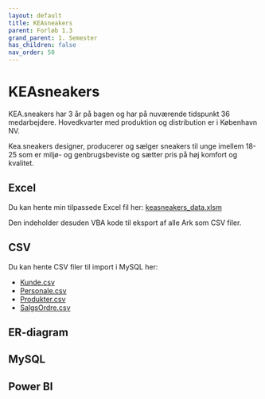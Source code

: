 ```yaml
---
layout: default
title: KEAsneakers
parent: Forløb 1.3
grand_parent: 1. Semester
has_children: false
nav_order: 50
---
```


# KEAsneakers
KEA.sneakers har 3 år på bagen og har på nuværende tidspunkt 36 medarbejdere. Hovedkvarter med produktion og distribution er i København NV. ​

Kea.sneakers designer, producerer og sælger sneakers til unge imellem 18-25 som er miljø- og genbrugsbeviste og sætter pris på høj komfort og kvalitet.   ​

## Excel
Du kan hente min tilpassede Excel fil her: [keasneakers_data.xlsm](./sql/keasneakers_data.xlsm)

Den indeholder desuden VBA kode til eksport af alle Ark som CSV filer.

## CSV
Du kan hente CSV filer til import i MySQL her:

- [Kunde.csv](./sql/Kunde.csv)
- [Personale.csv](./sql/Personale.csv)
- [Produkter.csv](./sql/Produkter.csv)
- [SalgsOrdre.csv](./sql/SalgsOrdre.csv)

## ER-diagram

## MySQL


## Power BI